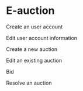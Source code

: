 # E-auction
<p>Create an user account<p/>
<p>Edit user account information<p/>
<p>Create a new auction<p/>
<p>Edit an existing auction<p/>
<p>Bid<p/>
<p>Resolve an auction<p/>
